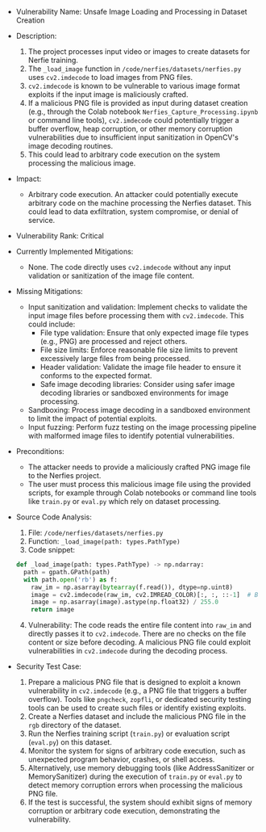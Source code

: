 - Vulnerability Name: Unsafe Image Loading and Processing in Dataset Creation

- Description:
    1. The project processes input video or images to create datasets for Nerfie training.
    2. The `_load_image` function in `/code/nerfies/datasets/nerfies.py` uses `cv2.imdecode` to load images from PNG files.
    3. `cv2.imdecode` is known to be vulnerable to various image format exploits if the input image is maliciously crafted.
    4. If a malicious PNG file is provided as input during dataset creation (e.g., through the Colab notebook `Nerfies_Capture_Processing.ipynb` or command line tools), `cv2.imdecode` could potentially trigger a buffer overflow, heap corruption, or other memory corruption vulnerabilities due to insufficient input sanitization in OpenCV's image decoding routines.
    5. This could lead to arbitrary code execution on the system processing the malicious image.

- Impact:
    - Arbitrary code execution. An attacker could potentially execute arbitrary code on the machine processing the Nerfies dataset. This could lead to data exfiltration, system compromise, or denial of service.

- Vulnerability Rank: Critical

- Currently Implemented Mitigations:
    - None. The code directly uses `cv2.imdecode` without any input validation or sanitization of the image file content.

- Missing Mitigations:
    - Input sanitization and validation: Implement checks to validate the input image files before processing them with `cv2.imdecode`. This could include:
        - File type validation: Ensure that only expected image file types (e.g., PNG) are processed and reject others.
        - File size limits: Enforce reasonable file size limits to prevent excessively large files from being processed.
        - Header validation: Validate the image file header to ensure it conforms to the expected format.
        - Safe image decoding libraries: Consider using safer image decoding libraries or sandboxed environments for image processing.
    - Sandboxing: Process image decoding in a sandboxed environment to limit the impact of potential exploits.
    - Input fuzzing: Perform fuzz testing on the image processing pipeline with malformed image files to identify potential vulnerabilities.

- Preconditions:
    - The attacker needs to provide a maliciously crafted PNG image file to the Nerfies project.
    - The user must process this malicious image file using the provided scripts, for example through Colab notebooks or command line tools like `train.py` or `eval.py` which rely on dataset processing.

- Source Code Analysis:
    1. File: `/code/nerfies/datasets/nerfies.py`
    2. Function: `_load_image(path: types.PathType)`
    3. Code snippet:
    ```python
    def _load_image(path: types.PathType) -> np.ndarray:
      path = gpath.GPath(path)
      with path.open('rb') as f:
        raw_im = np.asarray(bytearray(f.read()), dtype=np.uint8)
        image = cv2.imdecode(raw_im, cv2.IMREAD_COLOR)[:, :, ::-1]  # BGR -> RGB
        image = np.asarray(image).astype(np.float32) / 255.0
        return image
    ```
    4. Vulnerability: The code reads the entire file content into `raw_im` and directly passes it to `cv2.imdecode`. There are no checks on the file content or size before decoding. A malicious PNG file could exploit vulnerabilities in `cv2.imdecode` during the decoding process.

- Security Test Case:
    1. Prepare a malicious PNG file that is designed to exploit a known vulnerability in `cv2.imdecode` (e.g., a PNG file that triggers a buffer overflow). Tools like `pngcheck`, `zopfli`, or dedicated security testing tools can be used to create such files or identify existing exploits.
    2. Create a Nerfies dataset and include the malicious PNG file in the `rgb` directory of the dataset.
    3. Run the Nerfies training script (`train.py`) or evaluation script (`eval.py`) on this dataset.
    4. Monitor the system for signs of arbitrary code execution, such as unexpected program behavior, crashes, or shell access.
    5. Alternatively, use memory debugging tools (like AddressSanitizer or MemorySanitizer) during the execution of `train.py` or `eval.py` to detect memory corruption errors when processing the malicious PNG file.
    6. If the test is successful, the system should exhibit signs of memory corruption or arbitrary code execution, demonstrating the vulnerability.